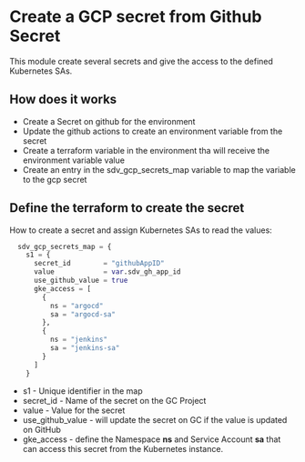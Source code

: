 
# Create a GCP secret from Github Secret

This module create several secrets and give the access to the defined Kubernetes
SAs.

## How does it works

+ Create a Secret on github for the environment
+ Update the github actions to create an environment variable from the secret
+ Create a terraform variable in the environment tha will receive the environment variable value
+ Create an entry in the sdv_gcp_secrets_map variable to map the variable to the gcp secret


## Define the terraform to create the secret
How to create a secret and assign Kubernetes SAs to read the values:
```terraform
  sdv_gcp_secrets_map = {
    s1 = {
      secret_id        = "githubAppID"
      value            = var.sdv_gh_app_id
      use_github_value = true
      gke_access = [
        {
          ns = "argocd"
          sa = "argocd-sa"
        },
        {
          ns = "jenkins"
          sa = "jenkins-sa"
        }
      ]
    }
```

+ s1 - Unique identifier in the map
+ secret_id - Name of the secret on the GC Project
+ value - Value for the secret
+ use_github_value - will update the secret on GC if the value is updated on GitHub
+ gke_access - define the Namespace **ns** and Service Account **sa** that can access this secret from the Kubernetes instance.
